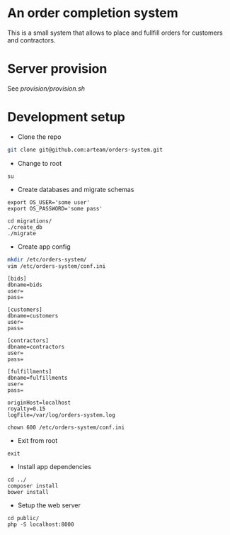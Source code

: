 # An order completion system

This is a small system that allows to place and fullfill orders for 
customers and contractors.

# Server provision

See _provision/provision.sh_

# Development setup

- Clone the repo

```bash
git clone git@github.com:arteam/orders-system.git
```

- Change to root

`su`

- Create databases and migrate schemas

```
export OS_USER='some user'
export OS_PASSWORD='some pass'

cd migrations/
./create_db
./migrate
```

- Create app config

```bash
mkdir /etc/orders-system/
vim /etc/orders-system/conf.ini
```

```
[bids]
dbname=bids
user=
pass=

[customers]
dbname=customers
user=
pass=

[contractors]
dbname=contractors
user=
pass=

[fulfillments]
dbname=fulfillments
user=
pass=

originHost=localhost
royalty=0.15
logFile=/var/log/orders-system.log
```

`chown 600 /etc/orders-system/conf.ini`

- Exit from root

`exit`

- Install app dependencies

```
cd ../
composer install
bower install
```

- Setup the web server

```
cd public/
php -S localhost:8000
```